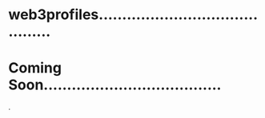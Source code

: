 # web3profiles...........................................
# Coming Soon......................................
.
